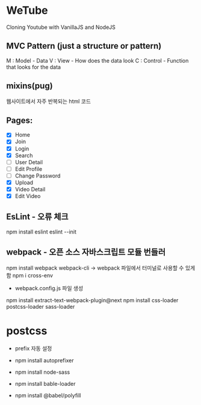# WeTube

Cloning Youtube with VanillaJS and NodeJS

## MVC Pattern (just a structure or pattern)

M : Model - Data
V : View - How does the data look
C : Control - Function that looks for the data

## mixins(pug)

웹사이트에서 자주 반복되는 html 코드

## Pages:

- [x] Home
- [x] Join
- [x] Login
- [x] Search
- [ ] User Detail
- [ ] Edit Profile
- [ ] Change Password
- [x] Upload
- [x] Video Detail
- [x] Edit Video

## EsLint - 오류 체크

npm install eslint
eslint --init

## webpack - 오픈 소스 자바스크립트 모듈 번들러

npm install webpack webpack-cli -> webpack 파일에서 터미널로 사용할 수 있게 함
npm i cross-env

- webpack.config.js 파일 생성

npm install extract-text-webpack-plugin@next
npm install css-loader postcss-loader sass-loader

# postcss

- prefix 자동 설정
- npm install autoprefixer
- npm install node-sass

- npm install bable-loader
- npm install @babel/polyfill
